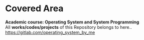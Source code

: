 # Covered Area

<strong> Academic course: Operating System and System Programming </strong>
<br/>
All <b>works/codes/projects</b> of this Repository belongs to here.. https://gitlab.com/operating_system_by_me
